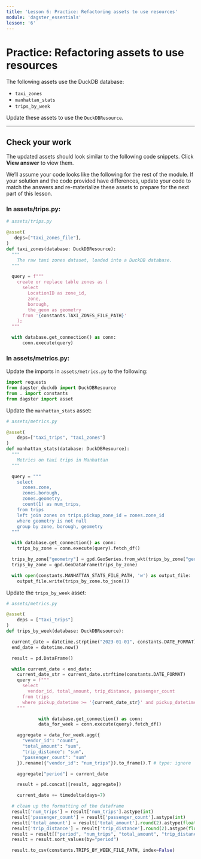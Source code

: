 ```yaml
---
title: 'Lesson 6: Practice: Refactoring assets to use resources'
module: 'dagster_essentials'
lesson: '6'
---
```


# Practice: Refactoring assets to use resources

The following assets use the DuckDB database:

- `taxi_zones`
- `manhattan_stats`
- `trips_by_week`

Update these assets to use the `DuckDBResource`.

---

## Check your work

The updated assets should look similar to the following code snippets. Click **View answer** to view them.

We’ll assume your code looks like the following for the rest of the module. If your solution and the code provided have differences, update your code to match the answers and re-materialize these assets to prepare for the next part of this lesson.

### In assets/trips.py:

```python {% obfuscated="true" %}
# assets/trips.py

@asset(
   deps=["taxi_zones_file"],
)
def taxi_zones(database: DuckDBResource):
  """
    The raw taxi zones dataset, loaded into a DuckDB database.
  """

  query = f"""
    create or replace table zones as (
      select
        LocationID as zone_id,
        zone,
        borough,
        the_geom as geometry
      from '{constants.TAXI_ZONES_FILE_PATH}'
    );
  """

  with database.get_connection() as conn:
      conn.execute(query)
```

### In assets/metrics.py:

Update the imports in `assets/metrics.py` to the following:

```python {% obfuscated="true" %}
import requests
from dagster_duckdb import DuckDBResource
from . import constants
from dagster import asset
```

Update the `manhattan_stats` asset:

```python {% obfuscated="true" %}
# assets/metrics.py

@asset(
    deps=["taxi_trips", "taxi_zones"]
)
def manhattan_stats(database: DuckDBResource):
  """
    Metrics on taxi trips in Manhattan
  """

  query = """
    select
      zones.zone,
      zones.borough,
      zones.geometry,
      count(1) as num_trips,
    from trips
    left join zones on trips.pickup_zone_id = zones.zone_id
    where geometry is not null
    group by zone, borough, geometry
  """

  with database.get_connection() as conn:
    trips_by_zone = conn.execute(query).fetch_df()

  trips_by_zone["geometry"] = gpd.GeoSeries.from_wkt(trips_by_zone["geometry"])
  trips_by_zone = gpd.GeoDataFrame(trips_by_zone)

  with open(constants.MANHATTAN_STATS_FILE_PATH, 'w') as output_file:
    output_file.write(trips_by_zone.to_json())
```

Update the `trips_by_week` asset:

```python {% obfuscated="true" %}
# assets/metrics.py

@asset(
	deps = ["taxi_trips"]
)
def trips_by_week(database: DuckDBResource):

  current_date = datetime.strptime("2023-01-01", constants.DATE_FORMAT)
  end_date = datetime.now()

  result = pd.DataFrame()

  while current_date < end_date:
    current_date_str = current_date.strftime(constants.DATE_FORMAT)
    query = f"""
      select
        vendor_id, total_amount, trip_distance, passenger_count
      from trips
      where pickup_datetime >= '{current_date_str}' and pickup_datetime < '{current_date_str}'::date + interval '1 week'
    """

			with database.get_connection() as conn:
	        data_for_week = conn.execute(query).fetch_df()

    aggregate = data_for_week.agg({
      "vendor_id": "count",
      "total_amount": "sum",
      "trip_distance": "sum",
      "passenger_count": "sum"
    }).rename({"vendor_id": "num_trips"}).to_frame().T # type: ignore

    aggregate["period"] = current_date

    result = pd.concat([result, aggregate])

    current_date += timedelta(days=7)

  # clean up the formatting of the dataframe
  result['num_trips'] = result['num_trips'].astype(int)
  result['passenger_count'] = result['passenger_count'].astype(int)
  result['total_amount'] = result['total_amount'].round(2).astype(float)
  result['trip_distance'] = result['trip_distance'].round(2).astype(float)
  result = result[["period", "num_trips", "total_amount", "trip_distance", "passenger_count"]]
  result = result.sort_values(by="period")

  result.to_csv(constants.TRIPS_BY_WEEK_FILE_PATH, index=False)
```
